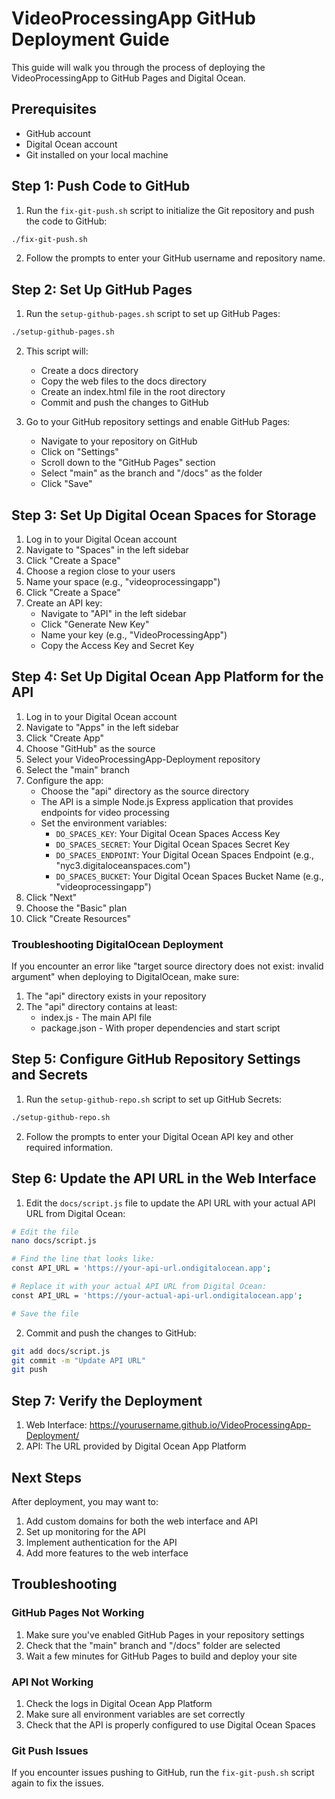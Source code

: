 # VideoProcessingApp GitHub Deployment Guide

This guide will walk you through the process of deploying the VideoProcessingApp to GitHub Pages and Digital Ocean.

## Prerequisites

- GitHub account
- Digital Ocean account
- Git installed on your local machine

## Step 1: Push Code to GitHub

1. Run the `fix-git-push.sh` script to initialize the Git repository and push the code to GitHub:

```bash
./fix-git-push.sh
```

2. Follow the prompts to enter your GitHub username and repository name.

## Step 2: Set Up GitHub Pages

1. Run the `setup-github-pages.sh` script to set up GitHub Pages:

```bash
./setup-github-pages.sh
```

2. This script will:
   - Create a docs directory
   - Copy the web files to the docs directory
   - Create an index.html file in the root directory
   - Commit and push the changes to GitHub

3. Go to your GitHub repository settings and enable GitHub Pages:
   - Navigate to your repository on GitHub
   - Click on "Settings"
   - Scroll down to the "GitHub Pages" section
   - Select "main" as the branch and "/docs" as the folder
   - Click "Save"

## Step 3: Set Up Digital Ocean Spaces for Storage

1. Log in to your Digital Ocean account
2. Navigate to "Spaces" in the left sidebar
3. Click "Create a Space"
4. Choose a region close to your users
5. Name your space (e.g., "videoprocessingapp")
6. Click "Create a Space"
7. Create an API key:
   - Navigate to "API" in the left sidebar
   - Click "Generate New Key"
   - Name your key (e.g., "VideoProcessingApp")
   - Copy the Access Key and Secret Key

## Step 4: Set Up Digital Ocean App Platform for the API

1. Log in to your Digital Ocean account
2. Navigate to "Apps" in the left sidebar
3. Click "Create App"
4. Choose "GitHub" as the source
5. Select your VideoProcessingApp-Deployment repository
6. Select the "main" branch
7. Configure the app:
   - Choose the "api" directory as the source directory
   - The API is a simple Node.js Express application that provides endpoints for video processing
   - Set the environment variables:
     - `DO_SPACES_KEY`: Your Digital Ocean Spaces Access Key
     - `DO_SPACES_SECRET`: Your Digital Ocean Spaces Secret Key
     - `DO_SPACES_ENDPOINT`: Your Digital Ocean Spaces Endpoint (e.g., "nyc3.digitaloceanspaces.com")
     - `DO_SPACES_BUCKET`: Your Digital Ocean Spaces Bucket Name (e.g., "videoprocessingapp")
8. Click "Next"
9. Choose the "Basic" plan
10. Click "Create Resources"

### Troubleshooting DigitalOcean Deployment

If you encounter an error like "target source directory does not exist: invalid argument" when deploying to DigitalOcean, make sure:

1. The "api" directory exists in your repository
2. The "api" directory contains at least:
   - index.js - The main API file
   - package.json - With proper dependencies and start script

## Step 5: Configure GitHub Repository Settings and Secrets

1. Run the `setup-github-repo.sh` script to set up GitHub Secrets:

```bash
./setup-github-repo.sh
```

2. Follow the prompts to enter your Digital Ocean API key and other required information.

## Step 6: Update the API URL in the Web Interface

1. Edit the `docs/script.js` file to update the API URL with your actual API URL from Digital Ocean:

```bash
# Edit the file
nano docs/script.js

# Find the line that looks like:
const API_URL = 'https://your-api-url.ondigitalocean.app';

# Replace it with your actual API URL from Digital Ocean:
const API_URL = 'https://your-actual-api-url.ondigitalocean.app';

# Save the file
```

2. Commit and push the changes to GitHub:

```bash
git add docs/script.js
git commit -m "Update API URL"
git push
```

## Step 7: Verify the Deployment

1. Web Interface: https://yourusername.github.io/VideoProcessingApp-Deployment/
2. API: The URL provided by Digital Ocean App Platform

## Next Steps

After deployment, you may want to:

1. Add custom domains for both the web interface and API
2. Set up monitoring for the API
3. Implement authentication for the API
4. Add more features to the web interface

## Troubleshooting

### GitHub Pages Not Working

1. Make sure you've enabled GitHub Pages in your repository settings
2. Check that the "main" branch and "/docs" folder are selected
3. Wait a few minutes for GitHub Pages to build and deploy your site

### API Not Working

1. Check the logs in Digital Ocean App Platform
2. Make sure all environment variables are set correctly
3. Check that the API is properly configured to use Digital Ocean Spaces

### Git Push Issues

If you encounter issues pushing to GitHub, run the `fix-git-push.sh` script again to fix the issues.
